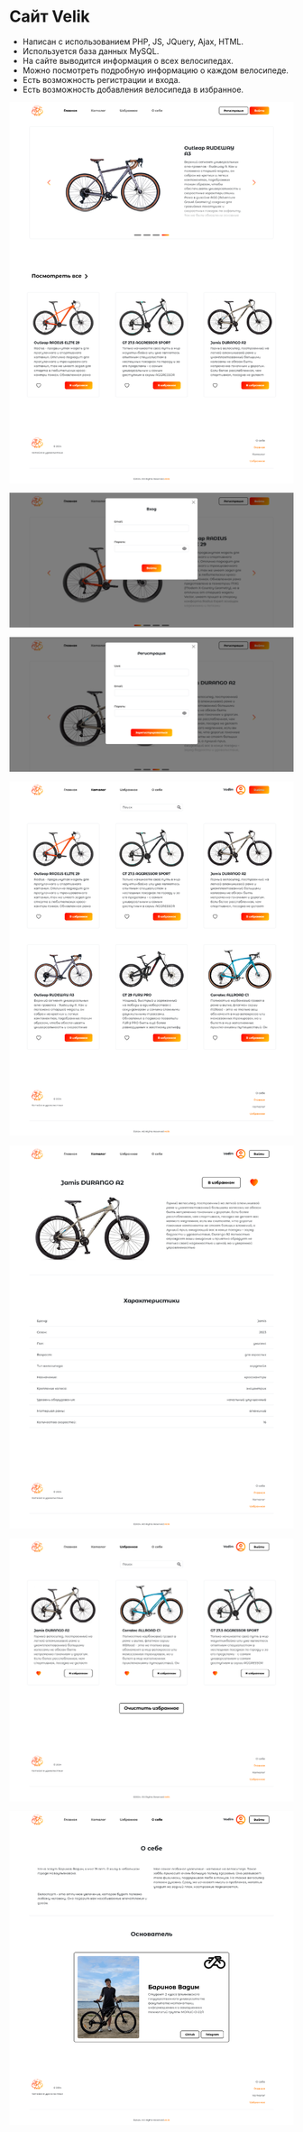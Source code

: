 # Сайт Velik
- Написан с использованием PHP, JS, JQuery, Ajax, HTML.
- Используется база данных MySQL. 
- На сайте выводится информация о всех велосипедах.
- Можно посмотреть подробную информацию о каждом велосипеде. 
- Есть возможность регистрации и входа.
- Есть возможность добавления велосипеда в избранное. 

![](screenshots/Главная.png) 

![](screenshots/Вход.png) 

![](screenshots/Регистрация.png) 

![](screenshots/Каталог.png) 

![](screenshots/JamisDURANGOA2.png) 

![](screenshots/Избранное.png) 

![](screenshots/Оcебе.png)
